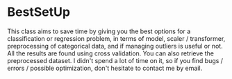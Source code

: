 # BestSetUp

This class aims to save time by giving you the best options for a classification or regression problem,
in terms of model, scaler / transformer, preprocessing of categorical data, and if managing outliers is useful or not.
All the results are found using cross validation.
You can also retrieve the preprocessed dataset.
I didn't spend a lot of time on it, so if you find bugs / errors / possible optimization, don't hesitate to contact me by email.
